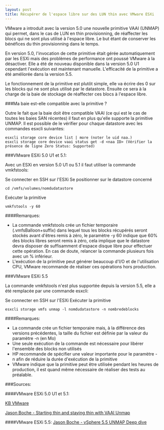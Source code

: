 ```yaml
---
layout: post
title: Récupérer de l'espace libre sur des LUN thin avec VMware ESXi
---
```


VMware a introduit avec la version 5.0 une nouvelle primitive VAAI (UNMAP) qui permet, dans le cas de LUN en thin provisionning, de réaffecter les blocs qui ne sont plus utilisé à l'espace libre. Le but étant de conserver les bénéfices du thin provisionning dans le temps. 

En version 5.0, l'invocation de cette primitive était gérée automatiquement par les ESXi mais des problèmes de performance ont poussé VMware à la désactiver. Elle a été de nouveau disponible dans la version 5.0 U1 cependant l'exécution est maintenant manuelle. L'efficacité de la primitive a été améliorée dans la version 5.5.

Le fonctionnement de la primitive est plutôt simple, elle va écrire des 0 sur les blocks qui ne sont plus utilisé par le datastore. Ensuite ce sera à la charge de la baie de stockage de réaffecter ces blocs à l'espace libre.

###Ma baie est-elle compatible avec la primitive ?

Outre le fait que la baie doit être compatible VAAI (ce qui est le cas de toutes les baies SAN récentes) il faut en plus qu'elle supporte la primitive UNMAP. Il est possible de le vérifier pour chaque datastore avec les commandes esxcli suivantes:

```
esxcli storage core device list | more (noter le uid naa.)
esxcli storage core device vaai status get -d <naa ID> (Vérifier la présence de ligne Zero Status: Supported)
```

###VMware ESXi 5.0 U1 et 5.1:

Avec un ESXi en version 5.0 U1 ou 5.1 il faut utiliser la commande vmkfstools:

Se connecter en SSH sur l'ESXi
Se positionner sur le datastore concerné

```
cd /vmfs/volumes/nomdudatastore
```

Exécuter la primitive

```
vmkfstools -y 60
```

####Remarques:

* La commande vmkfstools crée un fichier temporaire (.vmfsBalloon+suffix) dans lequel tous les blocks récupérés seront stockés avant d'êtres remis à zéro, le paramètre -y 60 indique que 60% des blocks libres seront remis à zéro, cela implique que le datastore devra disposer de suffisamment d'espace disque libre pour effectuer cette opération. En cas de doute, relancer la commande plusieurs fois avec un % inférieur.
* L'exécution de la primitive peut générer beaucoup d'I/O et de l'utilisation CPU, VMware recommande de réaliser ces opérations hors production.

###VMware ESXi 5.5

La commande vmkfstools n'est plus supportée depuis la version 5.5, elle a été remplacée par une commande esxcli:

Se connecter en SSH sur l'ESXi
Exécuter la primitive

```
esxcli storage vmfs unmap -l nomdudatastore -n nombredeblocks
```

####Remarques:

* La commande crée un fichier temporaire mais, à la différence des versions précédentes, la taille du fichier est définie par la valeur du paramètre -n (en Mo)
* Une seule exécution de la commande est nécessaire pour libérer l'ensemble des blocks non utilisés
* HP recommande de spécifier une valeur importante pour le paramètre -n afin de réduire la durée d'exécution de la primitive
* VMware indique que la primitive peut être utilisée pendant les heures de production, il est quand même nécessaire de réaliser des tests au préalable.

###Sources:

####VMware ESXi 5.0 U1 et 5.1:

[KB VMware](http://kb.vmware.com/selfservice/microsites/search.do?language=en_US&cmd=displayKC&externalId=2014849)

[Jason Boche - Starting thin and staying thin with VAAI Unmap](http://www.boche.net/blog/index.php/2012/06/28/storage-starting-thin-and-staying-thin-with-vaai-unmap/)

####VMware ESXi 5.5:
[Jason Boche - vSphere 5.5 UNMAP Deep dive](http://www.boche.net/blog/index.php/2013/09/13/vsphere-5-5-unmap-deep-dive/)
